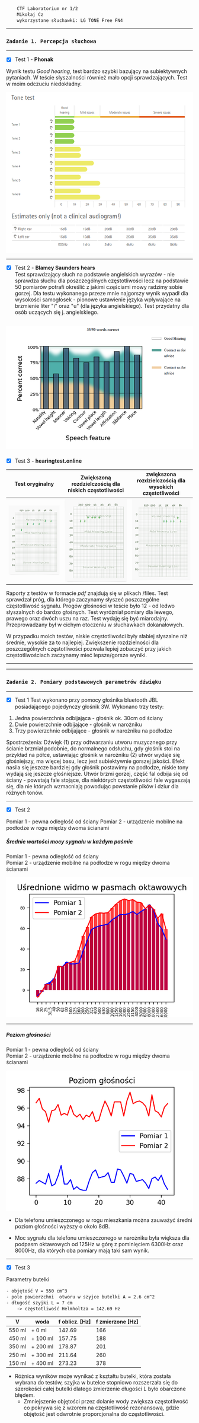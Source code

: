
```
    CTF Laboratorium nr 1/2  
    Mikołaj Cz 
    wykorzystane słuchawki: LG TONE Free FN4
```
***
### `Zadanie 1. Percepcja słuchowa`
***
- [x] Test 1 - **Phonak**


Wynik testu *Good hearing*, test bardzo szybki bazujący na subiektywnych pytaniach. 
W teście słyszalności również mało  opcji sprawdzających. Test w moim odczuciu niedokładny.

![](./files/zadanie_1_test1_wynik.png "Wynik testu 1")

---

- [x] Test 2 - **Blamey Saunders hears**  
Test sprawdzający słuch na podstawie angielskich wyrazów - 
  nie sprawdza słuchu dla poszczególnych częstotliwości
  lecz na podstawie 50 pomiarów potrafi określić z jakimi częściami
  mowy radzimy sobie gorzej.
  Dla testu wykonanego przeze mnie najgorszy wynik wypadł dla wysokości samogłosek - 
  pionowe ustawienie języka wpływające na brzmienie liter "i" oraz "u" (dla języka angielskiego).
  Test przydatny dla osób uczących się j. angielskiego. 

![](./files/zadanie_1_test2_wynik.png "Wynik testu 2")
---

- [x] Test 3 - **hearingtest.online**  

| Test oryginalny      |  Zwiększoną rozdzielczością dla niskich częstotliwości     | zwiększona rozdzielczością dla wysokich częstotliwości | 
| ------ | --------- | ---------------- |
| ![](./files/test3_test1_plot.png) | ![](./files/test3_test2_plot.png)  | ![](./files/test3_test3_plot.png)         | 


Raporty z testów w formacie *pdf* znajdują się w plikach /files.
Test sprawdzał próg, dla którego zaczynamy słyszeć poszczególne częstotliwość sygnału.
Progów głośności w teście było 12 - od ledwo słyszalnych do bardzo głośnych. 
Test wyróżniał pomiary dla lewego, prawego oraz dwóch uszu na raz. 
Test wydaję się być miarodajny. Przeprowadzany był w cichym otoczeniu w słuchawkach dokanałowych. 

W przypadku moich testów, niskie częstotliwości były słabiej słyszalne niż średnie, wysokie za to najlepiej. 
Zwiększenie rozdzielności dla poszczególnych częstotliwości pozwala lepiej zobaczyć przy jakich częstotliwościach 
zaczynamy mieć lepsze/gorsze wyniki. 

---


***
### `Zadanie 2. Pomiary podstawowych parametrów dźwięku`
***
- [x] Test 1
Test wykonano przy pomocy głośnika bluetooth JBL posiadającego pojedynczy głośnik 3W.
  Wykonano trzy testy:
1. Jedna powierzchnia odbijająca - głośnik ok. 30cm od ściany    
2. Dwie powierzchnie odbijające - głośnik w narożniku 
3. Trzy powierzchnie odbijające - głośnik w narożniku na podłodze 

Spostrzeżenia:
Dźwięk (1) przy odtwarzaniu utworu muzycznego przy ścianie brzmiał podobnie, do normalnego odsłuchu, gdy głośnik stoi
na przykład na półce, ustawiając głośnik w narożniku (2) utwór wydaje się głośniejszy, ma więcej basu, lecz jest subiektywnie
gorszej jakości. Efekt nasila się jeszcze bardziej gdy głośnik postawimy na podłodze, niskie tony wydają się jeszcze głośniejsze.
Utwór brzmi gorzej, część fal odbija się od ściany - powstają fale stojące, dla niektórych częstotliwości fale
wygaszają się, dla nie których wzmacniają powodując powstanie  pików i dziur dla różnych tonów. 

--- 
- [x] Test 2

Pomiar 1 - pewna odległość od ściany
Pomiar 2 - urządzenie mobilne na podłodze w rogu między dwoma ścianami 

##### Średnie wartości mocy sygnału w każdym paśmie
Pomiar 1 - pewna odległość od ściany    
Pomiar 2 - urządzenie mobilne na podłodze w rogu między dwoma ścianami 

![](./files/zad2_test2_plot2.png)

---

##### Poziom głośności
Pomiar 1 - pewna odległość od ściany    
Pomiar 2 - urządzenie mobilne na podłodze w rogu między dwoma ścianami 

![](./files/zad2_test2_plot1.png)


- Dla telefonu umieszczonego w rogu mieszkania można zauważyć 
średni poziom głośności wyższy o około 8dB.
  
- Moc sygnału dla telefonu umieszczonego w narożniku była 
większa dla podpasm oktawowych od 125Hz w górę z pominięciem
  6300Hz oraz 8000Hz, dla których oba pomiary mają taki sam wynik. 
  



---
- [x] Test 3

Parametry butelki

	- objętość V = 550 cm^3 
	- pole powierzchni  otworu w szyjce butelki A = 2.6 cm^2
	- długość szyjki L = 7 cm	
	    -> częstotliwość Helmholtza = 142.69 Hz	
	
	
| V      | woda      | f oblicz. \[Hz\] | f zmierzone \[Hz\] |
| ------ | --------- | ---------------- | ------------------ |
| 550 ml | \+ 0 ml   | 142.69           | 166                |
| 450 ml | \+ 100 ml | 157.75           | 188                |
| 350 ml | \+ 200 ml | 178.87           | 201                |
| 250 ml | \+ 300 ml | 211.64           | 260                |
| 150 ml | \+ 400 ml | 273.23           | 378                |

 - Różnica wyników może wynikać z kształtu butelki, która została wybrana do testów, 
szyjka w butelce stopniowo rozszerzała się do szerokości całej butelki dlatego zmierzenie
   długości L było obarczone błędem. 
   - Zmniejszenie  objętości przez dolanie wody zwiększa częstotliwość co pokrywa się z wzorem na częstotliwość rezonansową,
    gdzie objętość jest odwrotnie proporcjonalna do częstotliwości. 
   
